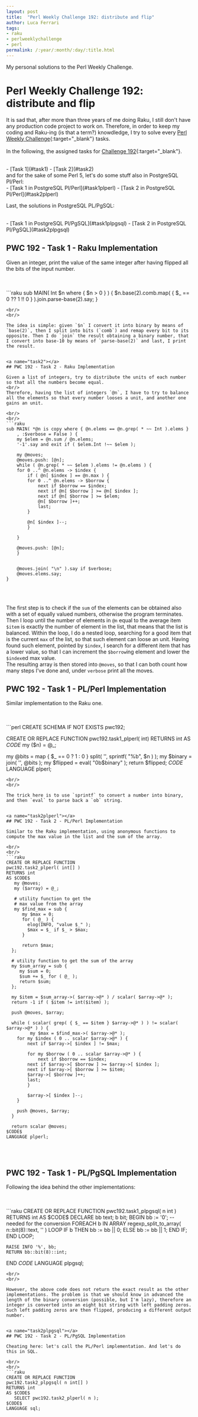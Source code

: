 ```yaml
---
layout: post
title:  "Perl Weekly Challenge 192: distribute and flip"
author: Luca Ferrari
tags:
- raku
- perlweeklychallenge
- perl
permalink: /:year/:month/:day/:title.html
---
```

My personal solutions to the Perl Weekly Challenge.

# Perl Weekly Challenge 192: distribute and flip

It is sad that, after more than three years of me doing Raku, I still don't have any production code project to work on.
Therefore, in order to keep my coding and Raku-ing (is that a term?) knowdledge, I try to solve every  [Perl Weekly Challenge](https://perlweeklychallenge.org/){:target="_blank"} tasks.
<br/>
<br/>
In the following, the assigned tasks for [Challenge 192](https://perlweeklychallenge.org/blog/perl-weekly-challenge-0192/){:target="_blank"}.

<br/>
- [Task 1](#task1)
- [Task 2](#task2)

<br/>
and for the sake of some Perl 5, let's do some stuff also in PostgreSQL Pl/Perl:

<br/>
- [Task 1 in PostgreSQL Pl/Perl](#task1plperl)
- [Task 2 in PostgreSQL Pl/Perl](#task2plperl)


Last, the solutions in PostgreSQL PL/PgSQL:

<br/>
- [Task 1 in PostgreSQL Pl/PgSQL](#task1plpgsql)
- [Task 2 in PostgreSQL Pl/PgSQL](#task2plpgsql)



<a name="task1"></a>
## PWC 192 - Task 1 - Raku Implementation

Given an integer, print the value of the same integer after having flipped all the bits of the input number.

<br/>
<br/>
```raku
sub MAIN( Int $n where { $n > 0 } ) {
    $n.base(2).comb.map( { $_ == 0 ?? 1 !! 0 } ).join.parse-base(2).say;
}

```
<br/>
<br/>

The idea is simple: given `$n` I convert it into binary by means of `base(2)`, then I split into bits (`comb`) and remap every bit to its opposite. Then I do `join` the result obtaining a binary number, that I convert into base-10 by means of `parse-base(2)` and last, I print the result.


<a name="task2"></a>
## PWC 192 - Task 2 - Raku Implementation

Given a list of integers, try to distribute the units of each number so that all the numbers become equal.
<br/>
Therefore, having the list of integers `@n`, I have to try to balance all the elements so that every number looses a unit, and another one gains an unit.

<br/>
<br/>
```raku
sub MAIN( *@n is copy where { @n.elems == @n.grep( * ~~ Int ).elems }
	, :$verbose = False ) {
    my $elem = @n.sum / @n.elems;
    '-1'.say and exit if ( $elem.Int !~~ $elem );

    my @moves;
    @moves.push: [@n];
    while ( @n.grep( * ~~ $elem ).elems != @n.elems ) {
	for 0 ..^ @n.elems -> $index {
	    if ( @n[ $index ] == @n.max ) {
		for 0 ..^ @n.elems -> $borrow {
		    next if $borrow == $index;
		    next if @n[ $borrow ] >= @n[ $index ];
		    next if @n[ $borrow ] >= $elem;
		    @n[ $borrow ]++;
		    last;
		}

		@n[ $index ]--;
	    }

	}

	@moves.push: [@n];
    }


    @moves.join( "\n" ).say if $verbose;
    @moves.elems.say;
}

```
<br/>
<br/>

The first step is to check if the `sum` of the elements can be obtained also with a set of equally valued numbers, otherwise the program terminates.
<br/>
Then I loop until the number of elements in `@n` equal to the average item `$item` is exactly the number of element in the list, that means that the list is balanced.
Within the loop, I do a nested loop, searching for a good item that is the current `max` of the list, so that such element can loose an unit. Having found such element, pointed by `$index`, I search for a different item that has a lower value, so that I can increment the `$borrow`ing element and lower the `$index`ed max value.
<br/>
The resulting array is then stored into `@moves`, so that I can both count how many steps I've done and, under `verbose` print all the moves.

<a name="task1plperl"></a>
## PWC 192 - Task 1 - PL/Perl Implementation

Similar implementation to the Raku one.

<br/>
<br/>
```perl
CREATE SCHEMA IF NOT EXISTS pwc192;

CREATE OR REPLACE FUNCTION
pwc192.task1_plperl( int)
RETURNS int
AS $CODE$
  my ($n) = @_;


  my @bits = map { $_ == 0 ? 1 : 0 } split( '', sprintf( "%b", $n ) );
  my $binary = join( '', @bits );
  my $flipped = eval( "0b$binary" );
  return $flipped;
$CODE$
LANGUAGE plperl;

```
<br/>
<br/>

The trick here is to use `sprintf` to convert a number into binary, and then `eval` to parse back a `ob` string.


<a name="task2plperl"></a>
## PWC 192 - Task 2 - PL/Perl Implementation

Similar to the Raku implementation, using anonymous functions to compute the max value in the list and the sum of the array.

<br/>
<br/>
```raku
CREATE OR REPLACE FUNCTION
pwc192.task2_plperl( int[] )
RETURNS int
AS $CODE$
   my @moves;
   my ($array) = @_;

   # utility function to get the
   # max value from the array
   my $find_max = sub {
      my $max = 0;
      for ( @_ ) {
        elog(INFO, "value $_" );
        $max = $_ if $_ > $max;
      }

      return $max;
  };

  # utility function to get the sum of the array
  my $sum_array = sub {
     my $sum = 0;
     $sum += $_ for ( @_ );
     return $sum;
  };

  my $item = $sum_array->( $array->@* ) / scalar( $array->@* );
  return -1 if ( $item != int($item) );

  push @moves, $array;

  while ( scalar( grep( { $_ == $item } $array->@* ) ) != scalar( $array->@* ) ) {
         my $max = $find_max->( $array->@* );
  	for my $index ( 0 .. scalar $array->@* ) {
	    next if $array->[ $index ] != $max;

	    for my $borrow ( 0 .. scalar $array->@* ) {
	    	next if $borrow == $index;
		next if $array->[ $borrow ] >= $array->[ $index ];
		next if $array->[ $borrow ] >= $item;
		$array->[ $borrow ]++;
		last;
	    }

	    $array->[ $index ]--;
	}

	push @moves, $array;
  }

  return scalar @moves;
$CODE$
LANGUAGE plperl;

```
<br/>
<br/>




<a name="task1plpgsql"></a>
## PWC 192 - Task 1 - PL/PgSQL Implementation

Following the idea behind the other implementations:

<br/>
<br/>
```raku
CREATE OR REPLACE FUNCTION
pwc192.task1_plpgsql( n int )
RETURNS int
AS $CODE$
DECLARE
	bb text;
	b  bit;
BEGIN
	bb := '0'; -- needed for the conversion
	FOREACH b IN ARRAY regexp_split_to_array( n::bit(8)::text, '' )  LOOP
		IF b  THEN
		   bb := bb || 0;
		ELSE
		    bb := bb || 1;
		END IF;
	END LOOP;

	RAISE INFO '%', bb;
	RETURN bb::bit(8)::int;
END
$CODE$
LANGUAGE plpgsql;

```
<br/>
<br/>

However, the above code does not return the exact result as the other implementations. The problem is that we should know in advanced the length of the binary conversion (possible, but I'm lazy), therefore an integer is converted into an eight bit string with left padding zeros. Such left padding zeros are then flipped, producing a different output number.


<a name="task2plpgsql"></a>
## PWC 192 - Task 2 - PL/PgSQL Implementation

Cheating here: let's call the PL/Perl implementation. And let's do this in SQL.

<br/>
<br/>
```raku
CREATE OR REPLACE FUNCTION
pwc192.task2_plpgsql( n int[] )
RETURNS int
AS $CODE$
   SELECT pwc192.task2_plperl( n );
$CODE$
LANGUAGE sql;

```
<br/>
<br/>
